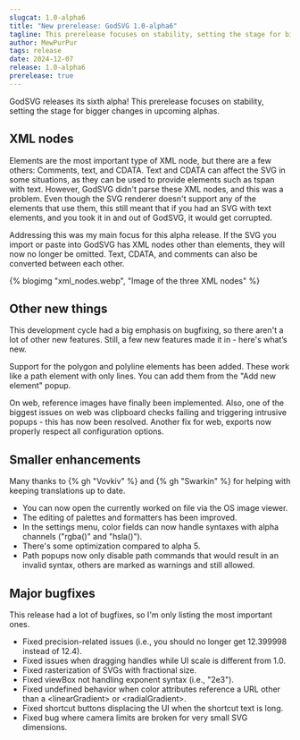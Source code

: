 ```yaml
---
slugcat: 1.0-alpha6
title: "New prerelease: GodSVG 1.0-alpha6"
tagline: This prerelease focuses on stability, setting the stage for bigger changes in upcoming alphas.
author: MewPurPur
tags: release
date: 2024-12-07
release: 1.0-alpha6
prerelease: true
---
```


GodSVG releases its sixth alpha! This prerelease focuses on stability, setting the stage for bigger changes in upcoming alphas.

## XML nodes

Elements are the most important type of XML node, but there are a few others: Comments, text, and CDATA. Text and CDATA can affect the SVG in some situations, as they can be used to provide elements such as tspan with text. However, GodSVG didn't parse these XML nodes, and this was a problem. Even though the SVG renderer doesn't support any of the elements that use them, this still meant that if you had an SVG with text elements, and you took it in and out of GodSVG, it would get corrupted.

Addressing this was my main focus for this alpha release. If the SVG you import or paste into GodSVG has XML nodes other than elements, they will now no longer be omitted. Text, CDATA, and comments can also be converted between each other.

{% blogimg "xml_nodes.webp", "Image of the three XML nodes" %}

## Other new things

This development cycle had a big emphasis on bugfixing, so there aren't a lot of other new features. Still, a few new features made it in - here's what’s new.

Support for the polygon and polyline elements has been added. These work like a path element with only lines. You can add them from the "Add new element" popup.

On web, reference images have finally been implemented. Also, one of the biggest issues on web was clipboard checks failing and triggering intrusive popups - this has now been resolved. Another fix for web, exports now properly respect all configuration options.

## Smaller enhancements

Many thanks to {% gh "Vovkiv" %} and {% gh "Swarkin" %} for helping with keeping translations up to date.

- You can now open the currently worked on file via the OS image viewer.
- The editing of palettes and formatters has been improved.
- In the settings menu, color fields can now handle syntaxes with alpha channels ("rgba()" and "hsla()").
- There's some optimization compared to alpha 5.
- Path popups now only disable path commands that would result in an invalid syntax, others are marked as warnings and still allowed.

## Major bugfixes

This release had a lot of bugfixes, so I'm only listing the most important ones.

- Fixed precision-related issues (i.e., you should no longer get 12.399998 instead of 12.4).
- Fixed issues when dragging handles while UI scale is different from 1.0.
- Fixed rasterization of SVGs with fractional size.
- Fixed viewBox not handling exponent syntax (i.e., "2e3").
- Fixed undefined behavior when color attributes reference a URL other than a &lt;linearGradient&gt; or &lt;radialGradient&gt;.
- Fixed shortcut buttons displacing the UI when the shortcut text is long.
- Fixed bug where camera limits are broken for very small SVG dimensions.